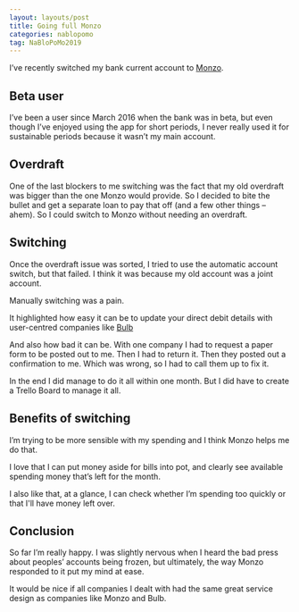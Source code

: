 ```yaml
---
layout: layouts/post
title: Going full Monzo
categories: nablopomo
tag: NaBloPoMo2019
---
```


<p class="lede">I’ve recently switched my bank current account to <a href="https://monzo.com/">Monzo</a>.</p>

## Beta user

I’ve been a user since March 2016 when the bank was in beta, but even though I’ve enjoyed using the app for short periods, I never really used it for sustainable periods because it wasn’t my main account.

## Overdraft 

One of the last blockers to me switching was the fact that my old overdraft was bigger than the one Monzo would provide. So I decided to bite the bullet and get a separate loan to pay that off (and a few other things – ahem). So I could switch to Monzo without needing an overdraft. 

## Switching 

Once the overdraft issue was sorted, I tried to use the automatic account switch, but that failed. I think it was because my old account was a joint account.

Manually switching was a pain.

It highlighted how easy it can be to update your direct debit details with user-centred companies like [Bulb](https://bulb.co.uk/)

And also how bad it can be. With one company I had to request a paper form to be posted out to me. Then I had to return it. Then they posted out a confirmation to me. Which was wrong, so I had to call them up to fix it.

In the end I did manage to do it all within one month. But I did have to create a Trello Board to manage it all.

## Benefits of switching 

I’m trying to be more sensible with my spending and I think Monzo helps me do that.

I love that I can put money aside for bills into pot, and clearly see available spending money that’s left for the month. 

I also like that, at a glance, I can check whether I’m spending too quickly or that I'll have money left over.

## Conclusion

So far I’m really happy. I was slightly nervous when I heard the bad press about peoples’ accounts being frozen, but ultimately, the way Monzo responded to it put my mind at ease.

It would be nice if all companies I dealt with had the same great service design as companies like Monzo and Bulb.